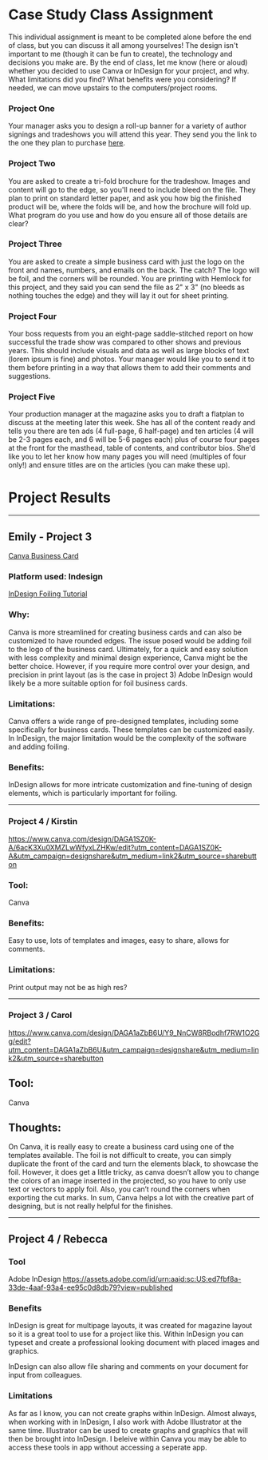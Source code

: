 # Case Study Class Assignment
This individual assignment is meant to be completed alone before the end of class, but you can discuss it all among yourselves! The design isn't important to me (though it can be fun to create), the technology and decisions you make are. By the end of class, let me know (here or aloud) whether you decided to use Canva or InDesign for your project, and why. What limitations did you find? What benefits were you considering? If needed, we can move upstairs to the computers/project rooms. 
 

### Project One
Your manager asks you to design a roll-up banner for a variety of author signings and tradeshows you will attend this year. They send you the link to the one they plan to purchase [here](https://thunderboltsign.com/product/premium-roll-up-banner/). 

### Project Two
You are asked to create a tri-fold brochure for the tradeshow. Images and content will go to the edge, so you'll need to include bleed on the file. They plan to print on standard letter paper, and ask you how big the finished product will be, where the folds will be, and how the brochure will fold up. What program do you use and how do you ensure all of those details are clear? 

### Project Three
You are asked to create a simple business card with just the logo on the front and names, numbers, and emails on the back. The catch? The logo will be foil, and the corners will be rounded. You are printing with Hemlock for this project, and they said you can send the file as 2" x 3" (no bleeds as nothing touches the edge) and they will lay it out for sheet printing. 

### Project Four
Your boss requests from you an eight-page saddle-stitched report on how successful the trade show was compared to other shows and previous years. This should include visuals and data as well as large blocks of text (lorem ipsum is fine) and photos. Your manager would like you to send it to them before printing in a way that allows them to add their comments and suggestions. 

### Project Five
Your production manager at the magazine asks you to draft a flatplan to discuss at the meeting later this week. She has all of the content ready and tells you there are ten ads (4 full-page, 6 half-page) and ten articles (4 will be 2-3 pages each, and 6 will be 5-6 pages each) plus of course four pages at the front for the masthead, table of contents, and contributor bios. She'd like you to let her know how many pages you will need (multiples of four only!) and ensure titles are on the articles (you can make these up). 



# Project Results
--- 
## Emily - Project 3 

[Canva Business Card](https://www.canva.com/design/DAEp8PYHdrc/CKsFdSS2sphA11tGDSaJxw/edit?utm_content=DAEp8PYHdrc&utm_campaign=designshare&utm_medium=link2&utm_source=sharebutton)
### Platform used: Indesign 
[InDesign Foiling Tutorial](https://www.youtube.com/watch?v=KdFQubd6nt8)
### Why: 
Canva is more streamlined for creating business cards and can also be customized to have rounded edges. The issue posed would be adding foil to the logo of the business card. Ultimately, for a quick and easy solution with less complexity and minimal design experience, Canva might be the better choice. However, if you require more control over your design, and precision in print layout (as is the case in project 3) Adobe InDesign would likely be a more suitable option for foil business cards.

### Limitations: 
Canva offers a wide range of pre-designed templates, including some specifically for business cards. These templates can be customized easily. In InDesign, the major limitation would be the complexity of the software and adding foiling. 

### Benefits: 
InDesign allows for more intricate customization and fine-tuning of design elements, which is particularly important for foiling. 

----

### Project 4 / Kirstin

https://www.canva.com/design/DAGA1SZ0K-A/6acK3Xu0XMZLwWfyxLZHKw/edit?utm_content=DAGA1SZ0K-A&utm_campaign=designshare&utm_medium=link2&utm_source=sharebutton

### Tool: 
Canva

### Benefits: 
Easy to use, lots of templates and images, easy to share, allows for comments.

### Limitations: 
Print output may not be as high res?

-----

### Project 3 / Carol
https://www.canva.com/design/DAGA1aZbB6U/Y9_NnCW8RBodhf7RW1O2Gg/edit?utm_content=DAGA1aZbB6U&utm_campaign=designshare&utm_medium=link2&utm_source=sharebutton
## Tool:
Canva
## Thoughts:
On Canva, it is really easy to create a business card using one of the templates available. The foil is not difficult to create, you can simply duplicate the front of the card and turn the elements black, to showcase the foil. However, it does get a little tricky, as canva doesn’t allow you to change the colors of an image inserted in the projected, so you have to only use text or vectors to apply foil. Also, you can’t round the corners when exporting the cut marks. In sum, Canva helps a lot with the creative part of designing, but is not really helpful for the finishes. 

-----

## Project 4 / Rebecca

### Tool
Adobe InDesign
https://assets.adobe.com/id/urn:aaid:sc:US:ed7fbf8a-33de-4aaf-93a4-ee95c0d8db79?view=published

### Benefits
InDesign is great for multipage layouts, it was created for magazine layout so it is a great tool to use for a project like this. Within InDesign you can typeset and create a professional looking document with placed images and graphics. 

InDesign can also allow file sharing and comments on your document for input from colleagues. 

### Limitations
As far as I know, you can not create graphs within InDesign. Almost always, when working with in InDesign, I also work with Adobe Illustrator at the same time. Illustrator can be used to create graphs and graphics that will then be brought into InDesign. I beleive within Canva you may be able to access these tools in app without accessing a seperate app. 



